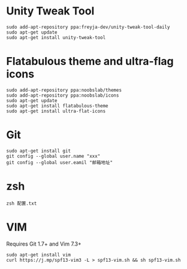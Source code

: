# Unity Tweak Tool #

    sudo add-apt-repository ppa:freyja-dev/unity-tweak-tool-daily
    sudo apt-get update
    sudo apt-get install unity-tweak-tool

# Flatabulous theme and ultra-flag icons #
	sudo add-apt-repository ppa:noobslab/themes
	sudo add-apt-repository ppa:noobslab/icons
	sudo apt-get update
	sudo apt-get install flatabulous-theme
	sudo apt-get install ultra-flat-icons

# Git #
	sudo apt-get install git
	git config --global user.name "xxx"
	git config --global user.eamil "邮箱地址"

# zsh #
	zsh 配置.txt

# VIM #
Requires Git 1.7+ and Vim 7.3+

	sudo apt-get install vim
	curl https://j.mp/spf13-vim3 -L > spf13-vim.sh && sh spf13-vim.sh